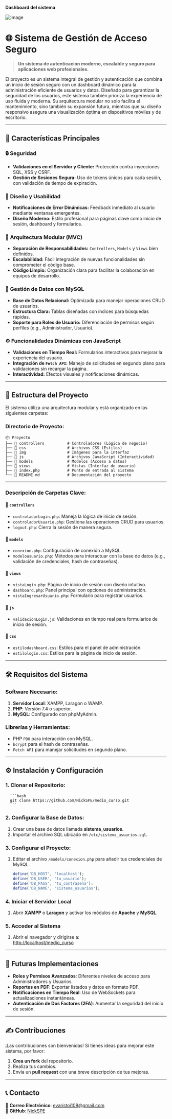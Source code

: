 
**Dashboard del sistema**

![image](https://github.com/user-attachments/assets/502ac05a-ae67-4e65-bfc9-b67f0f97ac9f)

# 🌐 Sistema de Gestión de Acceso Seguro

> **Un sistema de autenticación moderno, escalable y seguro para aplicaciones web profesionales.**

El proyecto es un sistema integral de gestión y autenticación que combina un inicio de sesión seguro con un dashboard dinámico para la administración eficiente de usuarios y datos. Diseñado para garantizar la seguridad de los usuarios, este sistema también prioriza la experiencia de uso fluida y moderna. Su arquitectura modular no solo facilita el mantenimiento, sino también su expansión futura, mientras que su diseño responsivo asegura una visualización óptima en dispositivos móviles y de escritorio.

---

## 🚀 **Características Principales**

### 🔒 **Seguridad**
- **Validaciones en el Servidor y Cliente:** Protección contra inyecciones SQL, XSS y CSRF.
- **Gestión de Sesiones Segura:** Uso de tokens únicos para cada sesión, con validación de tiempo de expiración.

### 🎨 **Diseño y Usabilidad**
- **Notificaciones de Error Dinámicas:** Feedback inmediato al usuario mediante ventanas emergentes.
- **Diseño Moderno:** Estilo profesional para páginas clave como inicio de sesión, dashboard y formularios.

### 🧩 **Arquitectura Modular (MVC)**
- **Separación de Responsabilidades:** `Controllers`, `Models` y `Views` bien definidos.
- **Escalabilidad:** Fácil integración de nuevas funcionalidades sin comprometer el código base.
- **Código Limpio:** Organización clara para facilitar la colaboración en equipos de desarrollo.

### 💾 **Gestión de Datos con MySQL**
- **Base de Datos Relacional:** Optimizada para manejar operaciones CRUD de usuarios.
- **Estructura Clara:** Tablas diseñadas con índices para búsquedas rápidas.
- **Soporte para Roles de Usuario:** Diferenciación de permisos según perfiles (e.g., Administrador, Usuario).

### ⚙️ **Funcionalidades Dinámicas con JavaScript**
- **Validaciones en Tiempo Real:** Formularios interactivos para mejorar la experiencia del usuario.
- **Integración de `Fetch API`:** Manejo de solicitudes en segundo plano para validaciones sin recargar la página.
- **Interactividad:** Efectos visuales y notificaciones dinámicas.

---

## 📂 **Estructura del Proyecto**

El sistema utiliza una arquitectura modular y está organizado en las siguientes carpetas:

### **Directorio de Proyecto:**
```
📦 Proyecto
├── 📁 controllers          # Controladores (Lógica de negocio)
├── 📁 css                  # Archivos CSS (Estilos)
├── 📁 img                  # Imágenes para la interfaz
├── 📁 js                   # Archivos JavaScript (Interactividad)
├── 📁 models               # Modelos (Acceso a datos)
├── 📁 views                # Vistas (Interfaz de usuario)
├── 📄 index.php            # Punto de entrada al sistema
└── 📄 README.md            # Documentación del proyecto
```
-----------------

### **Descripción de Carpetas Clave:**
#### 📁 `controllers`
- `controladorLogin.php`: Maneja la lógica de inicio de sesión.
- `controladorUsuario.php`: Gestiona las operaciones CRUD para usuarios.
- `logout.php`: Cierra la sesión de manera segura.

#### 📁 `models`
- `conexion.php`: Configuración de conexión a MySQL.
- `modelousuario.php`: Métodos para interactuar con la base de datos (e.g., validación de credenciales, hash de contraseñas).

#### 📁 `views`
- `vistaLogin.php`: Página de inicio de sesión con diseño intuitivo.
- `dashboard.php`: Panel principal con opciones de administración.
- `vistaIngresarUsuario.php`: Formulario para registrar usuarios.

#### 📁 `js`
- `validacionLogin.js`: Validaciones en tiempo real para formularios de inicio de sesión.

#### 📁 `css`
- `estilodashboard.css`: Estilos para el panel de administración.
- `estilologin.css`: Estilos para la página de inicio de sesión.

---

## 🛠️ **Requisitos del Sistema**
### **Software Necesario:**
1. **Servidor Local**: XAMPP, Laragon o WAMP.
2. **PHP**: Versión 7.4 o superior.
3. **MySQL**: Configurado con phpMyAdmin.

### **Librerías y Herramientas:**
- PHP `PDO` para interacción con MySQL.
- `bcrypt` para el hash de contraseñas.
- `Fetch API` para manejar solicitudes en segundo plano.

---

## ⚙️ **Instalación y Configuración**

### 1. **Clonar el Repositorio:**
      ```bash
      git clone https://github.com/NickSPE/medio_curso.git
      ```

### 2. **Configurar la Base de Datos:**

1. Crear una base de datos llamada **sistema_usuarios**.
2. Importar el archivo SQL ubicado en `/etc/sistema_usuarios.sql`.

### 3. **Configurar el Proyecto:**

1. Editar el archivo `/models/conexion.php` para añadir tus credenciales de MySQL.
      ```php
      define('DB_HOST', 'localhost');
      define('DB_USER', 'tu_usuario');
      define('DB_PASS', 'tu_contraseña');
      define('DB_NAME', 'sistema_usuarios');
      ```

### 4. **Iniciar el Servidor Local**

1. Abrir **XAMPP** o **Laragon** y activar los módulos de **Apache** y **MySQL**.

### 5. **Acceder al Sistema**

1. Abrir el navegador y dirigirse a:  
      [http://localhost/medio_curso](http://localhost/medio_curso)

---

## 🌟 Futuras Implementaciones

- **Roles y Permisos Avanzados**: Diferentes niveles de acceso para Administradores y Usuarios.
- **Reportes en PDF**: Exportar listados y datos en formato PDF.
- **Notificaciones en Tiempo Real**: Uso de WebSockets para actualizaciones instantáneas.
- **Autenticación de Dos Factores (2FA)**: Aumentar la seguridad del inicio de sesión.

---

## ✍️ Contribuciones

¡Las contribuciones son bienvenidas! Si tienes ideas para mejorar este sistema, por favor:

1. **Crea un fork** del repositorio.
2. Realiza tus cambios.
3. Envía un **pull request** con una breve descripción de tus mejoras.

---

## 📞 Contacto

📧 **Correo Electrónico**: [evaristoj108@gmail.com](mailto:evaristoj108@gmail.com)  
📌 **GitHub**: [NickSPE](https://github.com/NickSPE)
